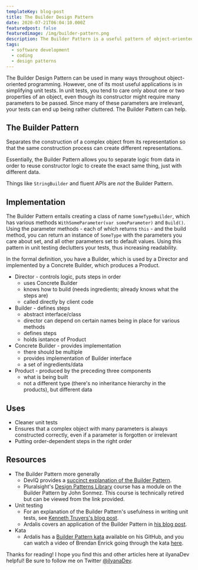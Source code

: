 ```yaml
---
templateKey: blog-post
title: The Builder Design Pattern
date: 2020-07-21T06:04:10.000Z
featuredpost: false
featuredimage: /img/builder-pattern.png
description: The Builder Pattern is a useful pattern of object-oriented software that spearates the construction of an object from its representation.
tags:
  - software development
  - coding
  - design patterns
---
```


The Builder Design Pattern can be used in many ways throughout object-oriented programming. However, one of its most useful applications is in simplifying unit tests. In unit tests, you tend to care only about one or two properties of an object, even though its constructor might require many parameters to be passed. Since many of these parameters are irrelevant, your tests can end up being rather cluttered. The Builder Pattern can help.

The Builder Pattern
--

Separates the construction of a complex object from its representation so that the same construction process can create different representations.

Essentially, the Builder Pattern allows you to separate logic from data in order to reuse constructor logic to create the exact same thing, just with different data.

Things like `StringBuilder` and fluent APIs are *not* the Builder Pattern.

Implementation
--

The Builder Pattern entails creating a class of name `SomeTypeBuilder`, which has various methods `WithSomeParameter(var someParameter)` and `Build()`. Using the parameter methods - each of which returns `this` - and the build method, you can return an instance of `SomeType` with the parameters you care about set, and all other parameters set to default values. Using this pattern in unit testing declutters your tests, thus increasing readability.

In the formal definition, you have a Builder, which is used by a Director and implemented by a Concrete Builder, which produces a Product.

* Director - controls logic, puts steps in order
  * uses Concrete Builder
  * knows how to build (needs ingredients; already knows what the steps are)
  * called directly by client code
* Builder - defines steps
  * abstract interface/class
  * director can depend on certain names being in place for various methods
  * defines steps
  * holds isntance of Product
* Concrete Builder - provides implementation
  * there should be multiple
  * provides implementation of Builder interface
  * a set of ingredients/data
* Product - produced by the preceding three components
  * what is being built
  * not a different type (there's no inheritance hierarchy in the products), but different data

Uses
--

* Cleaner unit tests
* Ensures that a complex object with many parameters is always constructed correctly, even if a parameter is forgotten or irrelevant
* Putting order-dependent steps in the right order

Resources
--

* The Builder Pattern more generally
  * DevIQ provides a [succinct explanation of the Builder Pattern](https://deviq.com/builder-design-pattern/).
  * Pluralsight's [Design Patterns Library](https://app.pluralsight.com/library/courses/patterns-library/table-of-contents) course has a module on the Builder Pattern by John Sonmez. This course is technically retired but can be viewed from the link provided.
* Unit testing
  * For an explanation of the Builder Pattern's usefulness in writing unit tests, see [Kenneth Truyers's blog post](https://www.kenneth-truyers.net/2013/07/15/flexible-and-expressive-unit-tests-with-the-builder-pattern/).
  * Ardalis covers an application of the Builder Pattern in [his blog post](https://ardalis.com/improve-tests-with-the-builder-pattern-for-test-data/).
* Kata
  * Ardalis has a [Builder Pattern kata](https://github.com/ardalis/BuilderTestSample) available on his GitHub, and you can watch a video of Brendan Enrick going through the kata [here](https://www.youtube.com/watch?v=0FYthBodusg).

Thanks for reading! I hope you find this and other articles here at ilyanaDev helpful! Be sure to follow me on Twitter [@ilyanaDev](https://twitter.com/ilyanaDev).
